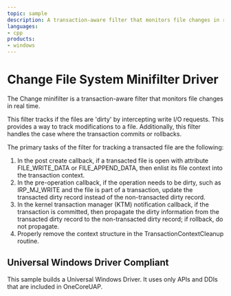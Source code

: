 ```yaml
---
topic: sample
description: A transaction-aware filter that monitors file changes in real time.
languages:
- cpp
products:
- windows
---
```


<!---
    name: Change File System Minifilter Driver
    platform: WDM
    language: cpp
    category: FileSystem
    description: A transaction-aware filter that monitors file changes in real time.
    samplefwlink: http://go.microsoft.com/fwlink/p/?LinkId=617647
--->

# Change File System Minifilter Driver

The Change minifilter is a transaction-aware filter that monitors file changes in real time.

This filter tracks if the files are 'dirty' by intercepting write I/O requests. This provides a way to track modifications to a file. Additionally, this filter handles the case where the transaction commits or rollbacks.

The primary tasks of the filter for tracking a transacted file are the following:

1. In the post create callback, if a transacted file is open with attribute FILE\_WRITE\_DATA or FILE\_APPEND\_DATA, then enlist its file context into the transaction context.
1. In the pre-operation callback, if the operation needs to be dirty, such as IRP\_MJ\_WRITE and the file is part of a transaction, update the transacted dirty record instead of the non-transacted dirty record.
1. In the kernel transaction manager (KTM) notification callback, if the transaction is committed, then propagate the dirty information from the transacted dirty record to the non-transacted dirty record; if rollback, do not propagate.
1. Properly remove the context structure in the TransactionContextCleanup routine.

## Universal Windows Driver Compliant

This sample builds a Universal Windows Driver. It uses only APIs and DDIs that are included in OneCoreUAP.